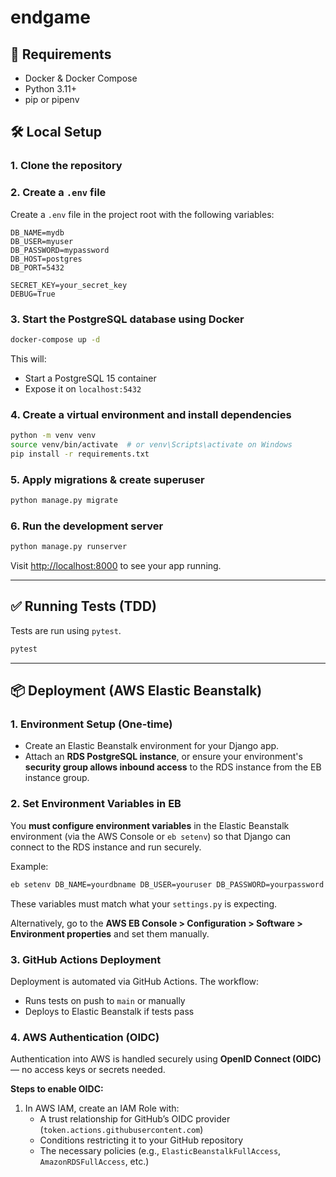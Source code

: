# endgame

## 🧰 Requirements

- Docker & Docker Compose
- Python 3.11+
- pip or pipenv

## 🛠️ Local Setup

### 1. Clone the repository

### 2. Create a `.env` file

Create a `.env` file in the project root with the following variables:

```env
DB_NAME=mydb
DB_USER=myuser
DB_PASSWORD=mypassword
DB_HOST=postgres
DB_PORT=5432

SECRET_KEY=your_secret_key
DEBUG=True
```

### 3. Start the PostgreSQL database using Docker

```bash
docker-compose up -d
```

This will:

- Start a PostgreSQL 15 container
- Expose it on `localhost:5432`

### 4. Create a virtual environment and install dependencies

```bash
python -m venv venv
source venv/bin/activate  # or venv\Scripts\activate on Windows
pip install -r requirements.txt
```

### 5. Apply migrations & create superuser

```bash
python manage.py migrate
```

### 6. Run the development server

```bash
python manage.py runserver
```

Visit [http://localhost:8000](http://localhost:8000) to see your app running.

---

## ✅ Running Tests (TDD)

Tests are run using `pytest`.

```bash
pytest
```

---

## 📦 Deployment (AWS Elastic Beanstalk)

### 1. Environment Setup (One-time)

- Create an Elastic Beanstalk environment for your Django app.
- Attach an **RDS PostgreSQL instance**, or ensure your environment's **security group allows inbound access** to the RDS instance from the EB instance group.


### 2. Set Environment Variables in EB

You **must configure environment variables** in the Elastic Beanstalk environment (via the AWS Console or `eb setenv`) so that Django can connect to the RDS instance and run securely.

Example:

```bash
eb setenv DB_NAME=yourdbname DB_USER=youruser DB_PASSWORD=yourpassword DB_HOST=yourdbhost SECRET_KEY=your_secret DEBUG=False
```

These variables must match what your `settings.py` is expecting.

Alternatively, go to the **AWS EB Console > Configuration > Software > Environment properties** and set them manually.

### 3. GitHub Actions Deployment

Deployment is automated via GitHub Actions. The workflow:

- Runs tests on push to `main` or manually
- Deploys to Elastic Beanstalk if tests pass

### 4. AWS Authentication (OIDC)

Authentication into AWS is handled securely using **OpenID Connect (OIDC)** — no access keys or secrets needed.

**Steps to enable OIDC:**

1. In AWS IAM, create an IAM Role with:
   - A trust relationship for GitHub’s OIDC provider (`token.actions.githubusercontent.com`)
   - Conditions restricting it to your GitHub repository
   - The necessary policies (e.g., `ElasticBeanstalkFullAccess`, `AmazonRDSFullAccess`, etc.)

